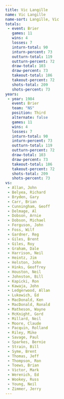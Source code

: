 ```yaml
---
title: Vic Langille
name: Vic Langille
name-sort: Langille, Vic
totals:
 - event: Brier
   games: 11
   wins: 4
   losses: 7
   inturn-total: 90
   inturn-percent: 73
   outturn-total: 119
   outturn-percent: 72
   draw-total: 103
   draw-percent: 73
   takeout-total: 106
   takeout-percent: 72
   shots-total: 209
   shots-percent: 73
years:
 - year: 1984
   event: Brier
   team: "NS"
   position: Third
   alternate: false
   games: 11
   wins: 4
   losses: 7
   inturn-total: 90
   inturn-percent: 73
   outturn-total: 119
   outturn-percent: 72
   draw-total: 103
   draw-percent: 73
   takeout-total: 106
   takeout-percent: 72
   shots-total: 209
   shots-percent: 73
vs:
 - Allan, John
 - Belyea, Richard
 - Bryden, Gary
 - Carr, Brian
 - Cunningham, Geoff
 - Delmage, Al
 - Dobson, Arnie
 - Dobson, Michael
 - Ferguson, John
 - Foss, Wilf
 - Gardner, Reg
 - Giles, Brent
 - Giles, Roy
 - Graham, Dale
 - Harrison, Neil
 - Heintz, Jim
 - Helston, John
 - Hinks, Geoffrey
 - Houston, Neil
 - Johnston, Bill
 - Kapicki, Ron
 - Kawaja, John
 - Ledgerwood, Allan
 - Lukowich, Ed
 - MacDonald, Ken
 - MacDonald, Ronald
 - Matheson, Wayne
 - McKnight, Gord
 - Millard, Neil
 - Moore, Claude
 - Pacquin, Rolland
 - Riley, Mike
 - Savage, Paul
 - Sparkes, Bernie
 - Strain, Bill
 - Syme, Brent
 - Thomas, Jeff
 - Thompson, Ron
 - Toews, Brian
 - Victor, Mark
 - Werenich, Ed
 - Wookey, Russ
 - Young, Neil
 - Zimmer, Jerry
---
```

